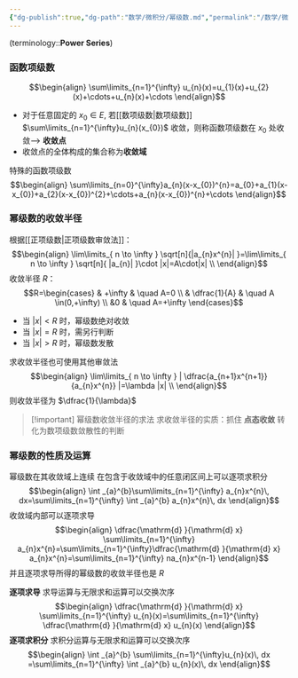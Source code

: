 ```yaml
---
{"dg-publish":true,"dg-path":"数学/微积分/幂级数.md","permalink":"/数学/微积分/幂级数/","dgPassFrontmatter":true,"noteIcon":"","created":"2024-05-21T15:20:28.175+08:00","updated":"2024-09-04T14:24:07.769+08:00"}
---
```


(terminology::**Power Series**)
### 函数项级数
$$\begin{align}
\sum\limits_{n=1}^{\infty} u_{n}(x)=u_{1}(x)+u_{2}(x)+\cdots+u_{n}(x)+\cdots
\end{align}$$
- 对于任意固定的 $x_{0} \in E$, 若[[数项级数\|数项级数]] $\sum\limits_{n=1}^{\infty}u_{n}(x_{0})$ 收敛，则称函数项级数在 $x_{0}$ 处收敛--> **收敛点**
- 收敛点的全体构成的集合称为**收敛域**

特殊的函数项级数
$$\begin{align}
\sum\limits_{n=0}^{\infty}a_{n}(x-x_{0})^{n}=a_{0}+a_{1}(x-x_{0})+a_{2}(x-x_{0})^{2}+\cdots+a_{n}(x-x_{0})^{n}+\cdots
\end{align}$$

### 幂级数的收敛半径
根据[[正项级数\|正项级数审敛法]]：
$$\begin{align}
\lim\limits_{ n \to \infty } \sqrt[n]{|a_{n}x^{n}|  }=\lim\limits_{ n \to \infty } \sqrt[n]{ |a_{n}| }\cdot |x|=A\cdot|x| \\
\end{align}$$
收敛半径 $R$：
$$R=\begin{cases}
 & +\infty & \quad A=0 \\
 & \dfrac{1}{A} & \quad  A \in(0,+\infty) \\
&0  & \quad  A=+\infty
\end{cases}$$
- 当 $|x|<R$ 时，幂级数绝对收敛
- 当 $|x|=R$ 时，需另行判断
- 当 $|x|>R$ 时，幂级数发散

求收敛半径也可使用其他审敛法
$$\begin{align}
\lim\limits_{ n \to \infty } | \dfrac{a_{n+1}x^{n+1}}{a_{n}x^{n}}  |=\lambda |x| \\
\end{align}$$
则收敛半径为 $\dfrac{1}{\lambda}$

>[!important] 幂级数收敛半径的求法
>求收敛半径的实质：抓住 **点态收敛**
>转化为数项级数敛散性的判断
>

### 幂级数的性质及运算
幂级数在其收敛域上连续
在包含于收敛域中的任意闭区间上可以逐项求积分
$$\begin{align}
\int  _{a}^{b}\sum\limits_{n=1}^{\infty} a_{n}x^{n}\, dx=\sum\limits_{n=1}^{\infty} \int _{a}^{b} a_{n}x^{n}\, dx  
\end{align}$$
收敛域内部可以逐项求导
$$\begin{align}
\dfrac{\mathrm{d} }{\mathrm{d} x} \sum\limits_{n=1}^{\infty} a_{n}x^{n}=\sum\limits_{n=1}^{\infty}\dfrac{\mathrm{d} }{\mathrm{d} x} a_{n}x^{n}=\sum\limits_{n=1}^{\infty} na_{n}x^{n-1}  
\end{align}$$
并且逐项求导所得的幂级数的收敛半径也是 $R$


**逐项求导**
求导运算与无限求和运算可以交换次序
$$\begin{align}
\dfrac{\mathrm{d} }{\mathrm{d} x} \sum\limits_{n=1}^{\infty} u_{n}(x)=\sum\limits_{n=1}^{\infty} \dfrac{\mathrm{d} }{\mathrm{d} x} u_{n}(x)  
\end{align}$$
**逐项求积分**
求积分运算与无限求和运算可以交换次序
$$\begin{align}
\int _{a}^{b} \sum\limits_{n=1}^{\infty}u_{n}(x)\, dx =\sum\limits_{n=1}^{\infty} \int _{a}^{b} u_{n}(x)\, dx 
\end{align}$$

